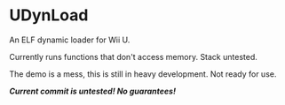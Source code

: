 # UDynLoad

An ELF dynamic loader for Wii U.

Currently runs functions that don't access memory. Stack untested.

The demo is a mess, this is still in heavy development. Not ready for use.

***Current commit is untested! No guarantees!***
